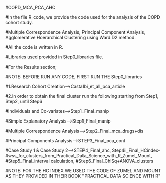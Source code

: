 #COPD_MCA_PCA_AHC


#In the file R_code, we provide the code used for the analysis of the COPD cohort study.

#Multiple Correspondence Analysis, Principal Component Analysis, Agglomerative Hoerarchical Clustering using Ward.D2 method.

#All the code is written in R.

#Libraries used provided in Step0_libraries file.

#For the Results section;


#NOTE: BEFORE RUN ANY CODE, FIRST RUN THE Step0_libraries



#1.Research Cohort Creation-->Castalbi_et_all_pca_article

#2.In order to obtain the final cluster run the following starting from Step1, Step2, until Step6


#Individuals and Co-variates-->Step1_Final_manip

#Simple Explanatory Analysis-->Step1_Final_manip

#Multiple Correspondence Analysis-->Step2_Final_mca_drugs+dis

#Principal Components Analysis-->STEP3_Final_pca_cont

#Case Study 1 & Case Study 2-->STEP4_Final_ahc, Step4ii_Final_HCindex-
#wss_for_clusters_from_Practical_Data_Science_with_R_Zumel_Mount,
#Step5_Final_interval calculation,
#Step6_Final_ChiSq+ANOVA_clusters

#NOTE: FOR THE HC INDEX WE USED THE CODE OF ZUMEL AND MOUNT AS THEY PROVIDED IN THEIR BOOK "PRACTICAL DATA SCIENCE WITH R"
